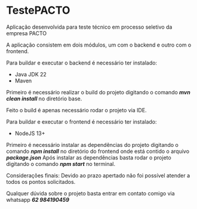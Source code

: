 # TestePACTO

Aplicação desenvolvida para teste técnico em processo seletivo da empresa PACTO

A aplicação consistem em dois módulos, um com o backend e outro com o frontend.

Para buildar e executar o backend é necessário ter instalado:

* Java JDK 22
* Maven

Primeiro é necessário realizar o build do projeto digitando o comando ***mvn clean install*** no diretório base.

Feito o build é apenas necessário rodar o projeto via IDE.

Para buildar e executar o frontend é necessário ter instalado:

* NodeJS 13+

Primeiro é necessário instalar as dependências do projeto digitando o comando ***npm install*** no diretório do frontend
onde está contido o arquivo ***package.json***
Após instalar as dependências basta rodar o projeto digitando o comando ***npm start*** no terminal.

Considerações finais:
Devido ao prazo apertado não foi possível atender a todos os pontos solicitados.

Qualquer dúvida sobre o projeto basta entrar em contato comigo via whatsapp ***62 984190459***